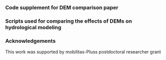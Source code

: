 ### Code supplement for DEM comparison paper

### Scripts used for comparing the effects of DEMs on hydrological modeling

### Acknowledgements
This work was supported by mobilitas-Pluss postdoctoral researcher grant